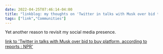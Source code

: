 ```yaml
---
date: 2022-04-25T07:46:14-04:00
title: "linkblog: my thoughts on 'Twitter in talks with Musk over bid to buy platform, according to reports : NPR'"
tags: ["link","Communities"]
---
```

Yet another reason to revisit my social media presence.
 
[link to 'Twitter in talks with Musk over bid to buy platform, according to reports : NPR'](https://www.npr.org/2022/04/25/1094591484/twitter-talks-with-musk-over-bid-to-buy-platform)
